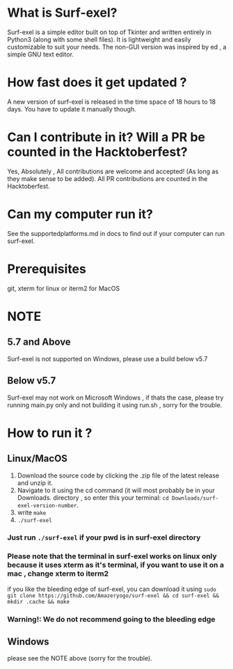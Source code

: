 # What is Surf-exel?

Surf-exel is a simple editor built on top of Tkinter and written entirely in Python3 (along with some shell files).
It is lightweight and easily customizable to suit your needs. 
The non-GUI version was inspired by ed , a simple GNU text editor.

# How fast does it get updated ?
A new version of surf-exel is released in the time space of 18 hours to 18 days.
You have to update it manually though. 

# Can I contribute in it? Will a PR be counted in the Hacktoberfest?
Yes, Absolutely , All contributions are welcome and accepted! (As long as they make sense to be added).
All PR contributions are counted in the Hacktoberfest.
# Can my computer run it?
See the supportedplatforms.md in docs to find out if your computer can run surf-exel.

# Prerequisites

git, xterm for linux or iterm2 for MacOS 

# NOTE 
## 5.7 and Above
Surf-exel is not supported on Windows, please use a build below v5.7

## Below v5.7
Surf-exel may not work on Microsoft Windows , if thats the case, please try running main.py only and not building it using run.sh , sorry for the trouble. 

# How to run it ?
## Linux/MacOS
1) Download the source code by clicking the .zip file of the latest release and unzip it. 
2) Navigate to it using the cd command (it will most probably be in your Downloads. directory , so enter this your terminal: `cd Downloads/surf-exel-version-number`.
3) write `make`
4) `./surf-exel`
### Just run `./surf-exel` if your pwd is in surf-exel directory
### Please note that the terminal in surf-exel works on linux only because it uses xterm as it's terminal, if you want to use it on a mac , change xterm to iterm2
if you like the bleeding edge of surf-exel, you can download it using 
`sudo git clone https://github.com/Amazeryogo/surf-exel && cd surf-exel && mkdir .cache && make
`
### Warning!: We do not recommend going to the bleeding edge 


## Windows 
please see the NOTE above (sorry for the trouble).



